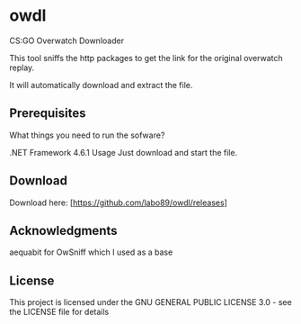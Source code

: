 # owdl
CS:GO Overwatch Downloader

This tool sniffs the http packages to get the link for the original overwatch replay.

It will automatically download and extract the file.

## Prerequisites
What things you need to run the sofware?

.NET Framework 4.6.1
Usage
Just download and start the file.

## Download
Download here: [https://github.com/labo89/owdl/releases]

## Acknowledgments
aequabit for OwSniff which I used as a base

## License
This project is licensed under the GNU GENERAL PUBLIC LICENSE 3.0 - see the LICENSE file for details
